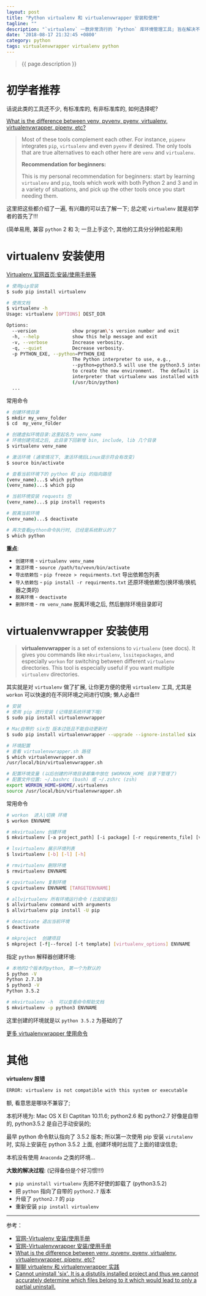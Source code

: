```yaml
---
layout: post
title: "Python virtualenv 和 virtualenvwrapper 安装和使用"
tagline: ""
description: "`virtualenv` 一款非常流行的 `Python` 库环境管理工具; 旨在解决不同工作环境依赖库冲突的问题; 好比 `Java` 里的 `Maven` 来管理第三方的包一样, 每个环境可指定一套特定版本号的依赖包"
date: '2018-08-17 21:32:45 +0800'
category: python
tags: virtualenvwrapper virtualenv python
---
```

> {{ page.description }}

# 初学者推荐
话说此类的工具还不少, 有标准库的, 有非标准库的, 如何选择呢?

[What is the difference between venv, pyvenv, pyenv, virtualenv, virtualenvwrapper, pipenv, etc?](https://stackoverflow.com/questions/41573587/what-is-the-difference-between-venv-pyvenv-pyenv-virtualenv-virtualenvwrappe)

> Most of these tools complement each other. For instance, `pipenv` integrates `pip`, `virtualenv` and even `pyenv` if desired. The only tools that are true alternatives to each other here are `venv` and `virtualenv`.
> 
> **Recommendation for beginners:**
> 
> This is my personal recommendation for beginners: start by learning `virtualenv` and `pip`, tools which work with both Python 2 and 3 and in a variety of situations, and pick up the other tools once you start needing them.

这里把这些都介绍了一遍, 有兴趣的可以去了解一下; 总之呢 `virtualenv` 就是初学者的首先了!!! 

(简单易用, 兼容 `python` 2 和 3; 一旦上手这个, 其他的工具分分钟捡起来用)

# virtualenv 安装使用
[Virtualenv 官网首页:安装/使用手册等](https://virtualenv.pypa.io/en/stable/)
```bash
# 使用pip安装
$ sudo pip install virtualenv
```

```bash
# 使用文档
$ virtualenv -h
Usage: virtualenv [OPTIONS] DEST_DIR

Options:
  --version             show program\'s version number and exit
  -h, --help            show this help message and exit
  -v, --verbose         Increase verbosity.
  -q, --quiet           Decrease verbosity.
  -p PYTHON_EXE, --python=PYTHON_EXE
                        The Python interpreter to use, e.g.,
                        --python=python3.5 will use the python3.5 interpreter
                        to create the new environment.  The default is the
                        interpreter that virtualenv was installed with
                        (/usr/bin/python)
  ...
```

常用命令
```bash
# 创建环境目录
$ mkdir my_venv_folder
$ cd  my_venv_folder

# 创建虚拟环境目录:这里起名为 venv_name
# 环境创建完成之后, 此目录下回新增 bin, include, lib 几个目录
$ virtualenv venv_name 

# 激活环境 (通常情况下, 激活环境后Linux提示符会有改变)
$ source bin/activate

# 查看当前环境下的 python 和 pip 的指向路径
(venv_name)...$ which python
(venv_name)...$ which pip

# 当前环境安装 requests 包
(venv_name)...$ pip install requests

# 脱离当前环境
(venv_name)...$ deactivate

# 再次查看python命令执行时, 已经是系统默认的了
$ which python
```

**重点**:
- `创建环境` - `virtualenv venv_name`
- `激活环境` - `source /path/to/vevn/bin/activate`
- `导出依赖包` - `pip freeze > requirments.txt` 导出依赖包列表
- `导入依赖包` - `pip install -r requirments.txt` 还原环境依赖包(换环境/换机器之类的)
- `脱离环境` - `deactivate`
- `删除环境` - `rm venv_name` 脱离环境之后, 然后删除环境目录即可

# virtualenvwrapper 安装使用
> **virtualenvwrapper** is a set of extensions to `virtualenv` (see docs). It gives you commands like `mkvirtualenv`, `lssitepackages`, and especially `workon` for switching between different `virtualenv` directories. This tool is especially useful if you want multiple `virtualenv` directories.

其实就是对 `virtualenv` 做了扩展, 让你更方便的使用 `virtualenv` 工具, 尤其是 `workon` 可以快速的在不同环境之间进行切换; 懒人必备!!!

```bash
# 安装
# 使用 pip 进行安装 (记得是系统环境下哦)
$ sudo pip install virtualenvwrapper

# Mac自带的 six包 版本过低且不能自动更新时
$ sudo pip install virtualenvwrapper --upgrade --ignore-installed six

# 环境配置
# 查看 virtualenvwrapper.sh 路径
$ which virtualenvwrapper.sh
/usr/local/bin/virtualenvwrapper.sh

# 配置环境变量 (以后创建的环境目录都集中放在 $WORKON_HOME 目录下管理了)
# 配置文件位置: ~/.bashrc (bash) 或 ~/.zshrc (zsh)
export WORKON_HOME=$HOME/.virtualenvs
source /usr/local/bin/virtualenvwrapper.sh
```

常用命令
```bash
# workon  进入|切换 环境
$ workon ENVNAME

# mkvirtualenv 创建环境
$ mkvirtualenv [-a project_path] [-i package] [-r requirements_file] [virtualenv options] ENVNAME

# lsvirtualenv 展示环境列表
$ lsvirtualenv [-b] [-l] [-h]

# rmvirtualenv 删除环境
$ rmvirtualenv ENVNAME

# cpvirtualenv 复制环境
$ cpvirtualenv ENVNAME [TARGETENVNAME]

# allvirtualenv 所有环境运行命令 (比如安装包)
$ allvirtualenv command with arguments
$ allvirtualenv pip install -U pip

# deactivate 退出当前环境
$ deactivate

# mkproject  创建项目
$ mkproject [-f|--force] [-t template] [virtualenv_options] ENVNAME
```

指定 `python` 解释器创建环境:
```bash
# 本地的2个版本的python, 第一个为默认的
$ python -V
Python 2.7.10
$ python3 -V
Python 3.5.2

# mkvirtualenv -h  可以查看命令帮助文档
$ mkvirtualenv -p python3 ENVNAME
```
这里创建的环境就是以 `python 3.5.2` 为基础的了

[更多 virtualenvwrapper 使用命令](https://virtualenvwrapper.readthedocs.io/en/latest/command_ref.html)

# 其他
**virtualenv 报错**
```bash
ERROR: virtualenv is not compatible with this system or executable
```
额, 看意思是哪块不兼容了; 

本机环境为: Mac OS X EI Captitan 10.11.6; python2.6 和 python2.7 好像是自带的, python3.5.2 是自己手动安装的; 

最早 python 命令默认指向了 3.5.2 版本; 所以第一次使用 pip 安装 `virutalenv` 时, 实际上安装在 python 3.5.2 上面, 创建环境时出现了上面的错误信息;

本机没有使用 `Anaconda` 之类的环境...

**大致的解决过程**: (记得备份是个好习惯!!!)
- `pip uninstall virtualenv` 先把不好使的卸载了 (python3.5.2)
- 把 `python` 指向了自带的 `python2.7` 版本
- 升级了 `python2.7` 的 `pip`
- 重新安装 `pip install virtualenv`

---
参考：
- [官网-Virtualenv 安装/使用手册](https://virtualenv.pypa.io/en/stable/)
- [官网-Virtualenvwrapper 安装/使用手册](https://virtualenvwrapper.readthedocs.io/en/latest/)
- [What is the difference between venv, pyvenv, pyenv, virtualenv, virtualenvwrapper, pipenv, etc?](https://stackoverflow.com/questions/41573587/what-is-the-difference-between-venv-pyvenv-pyenv-virtualenv-virtualenvwrappe)
- [聊聊 virtualenv 和 virtualenvwrapper 实践](https://segmentfault.com/a/1190000004079979)
- [Cannot uninstall 'six'. It is a distutils installed project and thus we cannot accurately determine which files belong to it which would lead to only a partial uninstall.](https://github.com/pypa/pip/issues/3165)

